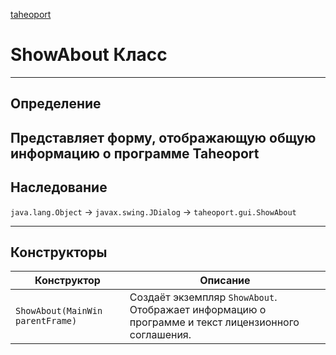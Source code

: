 
[taheoport](https://github.com/AndrewNizovkin/Taheoport/blob/main/README.md)

# ShowAbout Класс

---

## Определение

Представляет форму, отображающую общую информацию о программе Taheoport
---

## Наследование

`java.lang.Object` -> `javax.swing.JDialog` -> `taheoport.gui.ShowAbout`

---

## Конструкторы

Конструктор | Описание
--- | ---
`ShowAbout(MainWin parentFrame)` | Создаёт экземпляр `ShowAbout`. Отображает информацию о программе и текст лицензионного соглашения.

